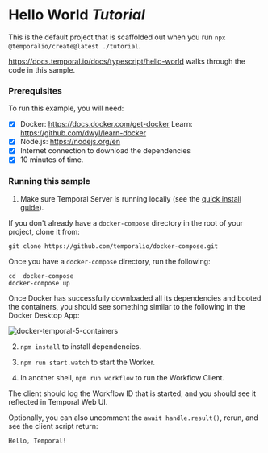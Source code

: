 # Hello World _Tutorial_

This is the default project that is scaffolded out when you run 
`npx @temporalio/create@latest ./tutorial`.

https://docs.temporal.io/docs/typescript/hello-world
walks through the code in this sample.

### Prerequisites

To run this example, you will need:

+ [x] Docker: https://docs.docker.com/get-docker 
  Learn: https://github.com/dwyl/learn-docker
+ [x] Node.js: https://nodejs.org/en
+ [x] Internet connection to download the dependencies
+ [x] 10 minutes of time.

### Running this sample



1. Make sure Temporal Server is running locally 
(see the [quick install guide](https://docs.temporal.io/docs/server/quick-install/)).

If you don't already have a `docker-compose` directory in the root of your project,
clone it from:

```
git clone https://github.com/temporalio/docker-compose.git
```

Once you have a `docker-compose` directory, 
run the following:

```
cd  docker-compose
docker-compose up
```

Once Docker has successfully downloaded all its dependencies and booted the containers,
you should see something similar to the following in the Docker Desktop App:

![docker-temporal-5-containers](https://user-images.githubusercontent.com/194400/157717991-1acf3bf2-db3a-4167-bce1-4bd080aa32ae.png)


2. `npm install` to install dependencies.

3. `npm run start.watch` to start the Worker.

4. In another shell, `npm run workflow` to run the Workflow Client.

The client should log the Workflow ID that is started, and you should see it reflected in Temporal Web UI.

Optionally, you can also uncomment the `await handle.result()`, rerun, and see the client script return:

```bash
Hello, Temporal!
```


